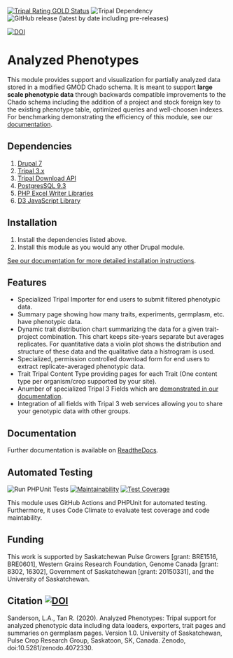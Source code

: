 [![Tripal Rating GOLD Status](https://tripal.readthedocs.io/en/7.x-3.x/_images/Tripal-Gold.png)](https://tripal.readthedocs.io/en/7.x-3.x/extensions/module_rating.html#Gold)
![Tripal Dependency](https://img.shields.io/badge/tripal-%3E=3.0-brightgreen)
![GitHub release (latest by date including pre-releases)](https://img.shields.io/github/v/release/UofS-Pulse-Binfo/analyzedphenotypes?include_prereleases)

[![DOI](https://zenodo.org/badge/91645305.svg)](https://zenodo.org/badge/latestdoi/91645305)

# Analyzed Phenotypes
This module provides support and visualization for partially analyzed data stored in a modified GMOD Chado schema. It is meant to support **large scale phenotypic data** through backwards compatible improvements to the Chado schema including the addition of a project and stock foreign key to the existing phenotype table, optimized queries and well-choosen indexes. For benchmarking demonstrating the efficiency of this module, see our [documentation](https://analyzedphenotypes.readthedocs.io/en/latest/admin_guide/benchmarking.html).

## Dependencies

1. [Drupal 7](https://www.drupal.org/)
2. [Tripal 3.x](http://tripal.info/)
3. [Tripal Download API](https://github.com/tripal/trpdownload_api)
4. [PostgresSQL 9.3](https://www.postgresql.org/)
5. [PHP Excel Writer Libraries](https://github.com/SystemDevil/PHP_XLSXWriter_plus)
6. [D3 JavaScript Library](https://github.com/d3/d3/releases/download/v3.5.14/d3.zip)

## Installation
1. Install the dependencies listed above.
2. Install this module as you would any other Drupal module.

[See our documentation for more detailed installation instructions](https://analyzedphenotypes.readthedocs.io/en/latest/admin_guide/install.html).

## Features
- Specialized Tripal Importer for end users to submit filtered phenotypic data.
- Summary page showing how many traits, experiments, germplasm, etc. have phenotypic data.
- Dynamic trait distribution chart summarizing the data for a given trait-project combination. This chart keeps site-years separate but averages replicates. For quantitative data a violin plot shows the distribution and structure of these data and the qualitative data a histrogram is used.
- Specialized, permission controlled download form for end users to extract replicate-averaged phenotypic data.
- Trait Tripal Content Type providing pages for each Trait (One content type per organism/crop supported by your site). 
- Anumber of specialized Tripal 3 Fields which are [demonstrated in our documentation](https://analyzedphenotypes.readthedocs.io/en/latest/user_guide/fields.html).
- Integration of all fields with Tripal 3 web services allowing you to share your genotypic data with other groups.

## Documentation
Further documentation is available on [ReadtheDocs](https://analyzedphenotypes.readthedocs.io/en/latest/index.html).

## Automated Testing 
![Run PHPUnit Tests](https://github.com/UofS-Pulse-Binfo/analyzedphenotypes/workflows/Run%20PHPUnit%20Tests/badge.svg)
[![Maintainability](https://api.codeclimate.com/v1/badges/201831f4d8bcca2e16c0/maintainability)](https://codeclimate.com/github/UofS-Pulse-Binfo/analyzedphenotypes/maintainability)
[![Test Coverage](https://api.codeclimate.com/v1/badges/201831f4d8bcca2e16c0/test_coverage)](https://codeclimate.com/github/UofS-Pulse-Binfo/analyzedphenotypes/test_coverage)

This module uses GitHub Actions and PHPUnit for automated testing. Furthermore, it uses Code Climate to evaluate test coverage and code maintability.

## Funding
This work is supported by Saskatchewan Pulse Growers [grant: BRE1516, BRE0601], Western Grains Research Foundation, Genome Canada [grant: 8302, 16302], Government of Saskatchewan [grant: 20150331], and the University of Saskatchewan.

## Citation [![DOI](https://zenodo.org/badge/91645305.svg)](https://zenodo.org/badge/latestdoi/91645305)
Sanderson, L.A., Tan R. (2020). Analyzed Phenotypes: Tripal support for analyzed phenotypic data including data loaders, exporters, trait pages and summaries on germplasm pages. Version 1.0. University of Saskatchewan, Pulse Crop Research Group, Saskatoon, SK, Canada. Zenodo, doi:10.5281/zenodo.4072330.
